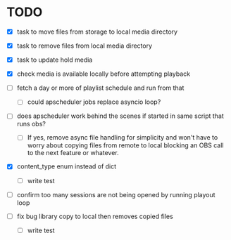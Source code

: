 # TODO

- [x] task to move files from storage to local media directory
- [x] task to remove files from local media directory
- [x] task to update hold media
- [x] check media is available locally before attempting playback
- [ ] fetch a day or more of playlist schedule and run from that
  - [ ] could apscheduler jobs replace asyncio loop?

- [ ] does apscheduler work behind the scenes if started in same script that runs obs?
  - [ ] If yes, remove async file handling for simplicity and won't have to worry about copying files from remote to local blocking an OBS call to the next feature or whatever.

- [x] content_type enum instead of dict
  - [ ] write test

- [ ] confirm too many sessions are not being opened by running playout loop

- [ ] fix bug library copy to local then removes copied files
  - [ ] write test